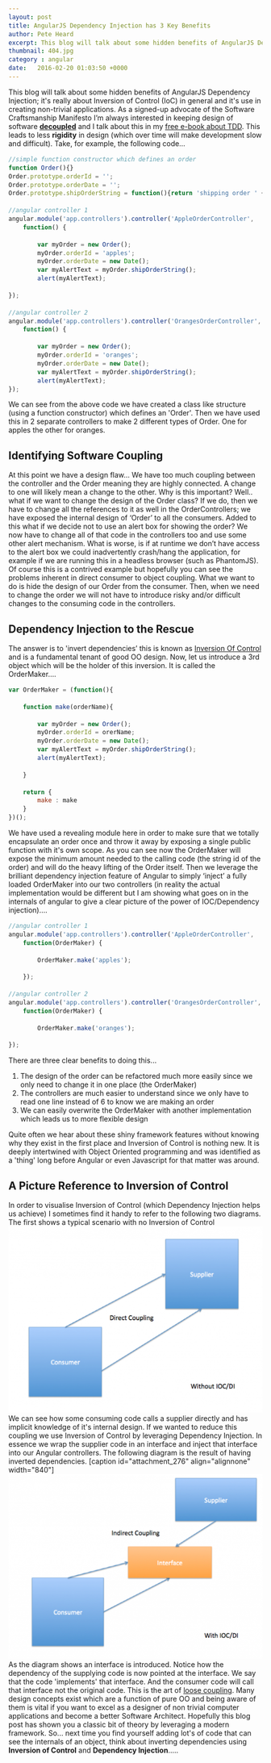 ```yaml
---
layout: post
title: AngularJS Dependency Injection has 3 Key Benefits
author: Pete Heard
excerpt: This blog will talk about some hidden benefits of AngularJS Dependency Injection; it's really about Inversion of Control (IoC) ....
thumbnail: 404.jpg
category : angular
date:   2016-02-20 01:03:50 +0000
---
```


This blog will talk about some hidden benefits of AngularJS Dependency Injection; it's really about Inversion of Control (IoC) in general and it's use in creating non-trivial applications. As a signed-up advocate of the Software Craftsmanship Manifesto I’m always interested in keeping design of software **[decoupled](https://en.wikipedia.org/wiki/Coupling_(computer_programming))** and I talk about this in my [free e-book about TDD](http://www.peteheard.com/tdd-simplified/). This leads to less **rigidity** in design (which over time will make development slow and difficult). Take, for example, the following code…

```javascript
//simple function constructor which defines an order
function Order(){}
Order.prototype.orderId = '';
Order.prototype.orderDate = '';
Order.prototype.shipOrderString = function(){return 'shipping order ' + this.orderId + ' on ' + this.orderId };

//angular controller 1
angular.module('app.controllers').controller('AppleOrderController',
    function() {

        var myOrder = new Order();
        myOrder.orderId = 'apples';
        myOrder.orderDate = new Date();
        var myAlertText = myOrder.shipOrderString();
        alert(myAlertText);

});

//angular controller 2
angular.module('app.controllers').controller('OrangesOrderController',
    function() {

        var myOrder = new Order();
        myOrder.orderId = 'oranges';
        myOrder.orderDate = new Date();
        var myAlertText = myOrder.shipOrderString();
        alert(myAlertText);
});
```

We can see from the above code we have created a class like structure (using a function constructor) which defines an 'Order'. Then we have used this in 2 separate controllers to make 2 different types of Order. One for apples the other for oranges.

## Identifying Software Coupling

At this point we have a design flaw... We have too much coupling between the controller and the Order meaning they are highly connected. A change to one will likely mean a change to the other. Why is this important? Well.. what if we want to change the design of the Order class? If we do, then we have to change all the references to it as well in the OrderControllers; we have exposed the internal design of ‘Order’ to all the consumers. Added to this what if we decide not to use an alert box for showing the order? We now have to change all of that code in the controllers too and use some other alert mechanism. What is worse, is if at runtime we don’t have access to the alert box we could inadvertently crash/hang the application, for example if we are running this in a headless browser (such as PhantomJS). Of course this is a contrived example but hopefully you can see the problems inherent in direct consumer to object coupling. What we want to do is hide the design of our Order from the consumer. Then, when we need to change the order we will not have to introduce risky and/or difficult changes to the consuming code in the controllers.

## Dependency Injection to the Rescue

The answer is to 'invert dependencies’ this is known as [Inversion Of Control](https://en.wikipedia.org/wiki/Inversion_of_control) and is a fundamental tenant of good OO design. Now, let us introduce a 3rd object which will be the holder of this inversion. It is called the OrderMaker….

```javascript
var OrderMaker = (function(){

    function make(orderName){

        var myOrder = new Order();
        myOrder.orderId = orerName;
        myOrder.orderDate = new Date();
        var myAlertText = myOrder.shipOrderString();
        alert(myAlertText);

    }

    return {
        make : make
    }
})();
```

We have used a revealing module here in order to make sure that we totally encapsulate an order once and throw it away by exposing a single public function with it's own scope. As you can see now the OrderMaker will expose the minimum amount needed to the calling code (the string id of the order) and will do the heavy lifting of the Order itself. Then we leverage the brilliant dependency injection feature of Angular to simply ‘inject’ a fully loaded OrderMaker into our two controllers (in reality the actual implementation would be different but I am showing what goes on in the internals of angular to give a clear picture of the power of IOC/Dependency injection)….

```javascript
//angular controller 1
angular.module('app.controllers').controller('AppleOrderController',
    function(OrderMaker) {

        OrderMaker.make('apples');

    });

//angular controller 2
angular.module('app.controllers').controller('OrangesOrderController',
    function(OrderMaker) {

        OrderMaker.make('oranges');

});
```

There are three clear benefits to doing this...

1.  The design of the order can be refactored much more easily since we only need to change it in one place (the OrderMaker)
2.  The controllers are much easier to understand since we only have to read one line instead of 6 to know we are making an order
3.  We can easily overwrite the OrderMaker with another implementation which leads us to more flexible design

Quite often we hear about these shiny framework features without knowing why they exist in the first place and Inversion of Control is nothing new. It is deeply intertwined with Object Oriented programming and was identified as a 'thing' long before Angular or even Javascript for that matter was around.

## A Picture Reference to Inversion of Control

In order to visualise Inversion of Control (which Dependency Injection helps us achieve) I sometimes find it handy to refer to the following two diagrams. The first shows a typical scenario with no Inversion of Control ![With no Dependency Injection or Inversion of Control](images/1_image.png) We can see how some consuming code calls a supplier directly and has implicit knowledge of it's internal design. If we wanted to reduce this coupling we use Inversion of Control by leveraging Dependency Injection. In essence we wrap the supplier code in an interface and inject that interface into our Angular controllers. The following diagram is the result of having inverted dependencies. [caption id="attachment_276" align="alignnone" width="840"]![Using Inversion of Control by leveraging Dependency Injection](images/2_image.png) As the diagram shows an interface is introduced. Notice how the dependency of the supplying code is now pointed at the interface. We say that the code 'implements' that interface. And the consumer code will call that interface not the original code. This is the art of [loose coupling](https://en.wikipedia.org/wiki/Loose_coupling). Many design concepts exist which are a function of pure OO and being aware of them is vital if you want to excel as a designer of non trivial computer applications and become a better Software Architect. Hopefully this blog post has shown you a classic bit of theory by leveraging a modern framework. So... next time you find yourself adding lot's of code that can see the internals of an object, think about inverting dependencies using **Inversion of Control** and **Dependency Injection**.....